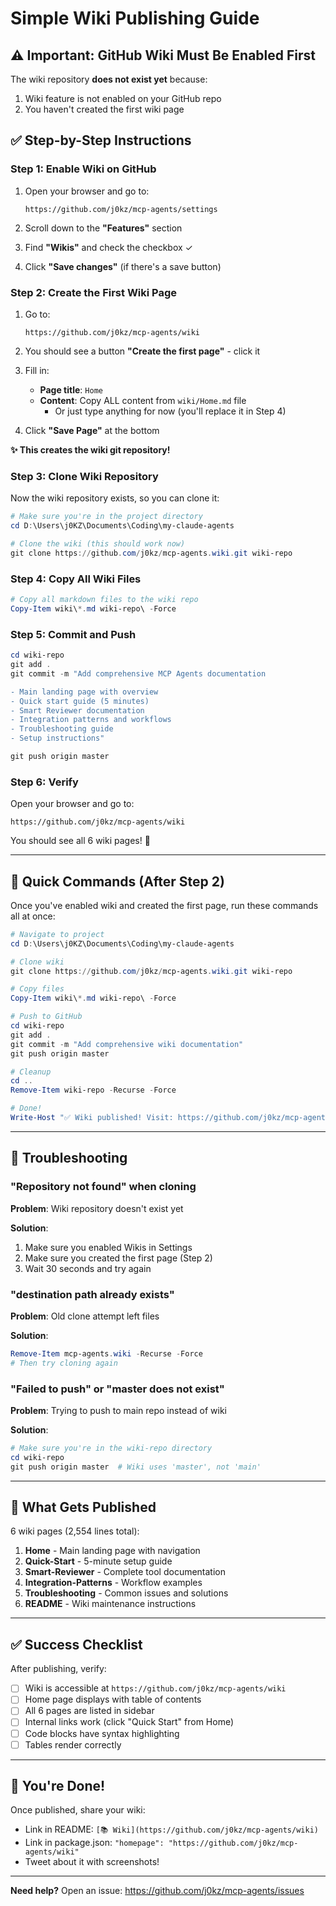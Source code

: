 # Simple Wiki Publishing Guide

## ⚠️ Important: GitHub Wiki Must Be Enabled First

The wiki repository **does not exist yet** because:
1. Wiki feature is not enabled on your GitHub repo
2. You haven't created the first wiki page

## ✅ Step-by-Step Instructions

### Step 1: Enable Wiki on GitHub

1. Open your browser and go to:
   ```
   https://github.com/j0kz/mcp-agents/settings
   ```

2. Scroll down to the **"Features"** section

3. Find **"Wikis"** and check the checkbox ✓

4. Click **"Save changes"** (if there's a save button)

### Step 2: Create the First Wiki Page

1. Go to:
   ```
   https://github.com/j0kz/mcp-agents/wiki
   ```

2. You should see a button **"Create the first page"** - click it

3. Fill in:
   - **Page title**: `Home`
   - **Content**: Copy ALL content from `wiki/Home.md` file
     - Or just type anything for now (you'll replace it in Step 4)

4. Click **"Save Page"** at the bottom

**✨ This creates the wiki git repository!**

### Step 3: Clone Wiki Repository

Now the wiki repository exists, so you can clone it:

```powershell
# Make sure you're in the project directory
cd D:\Users\j0KZ\Documents\Coding\my-claude-agents

# Clone the wiki (this should work now)
git clone https://github.com/j0kz/mcp-agents.wiki.git wiki-repo
```

### Step 4: Copy All Wiki Files

```powershell
# Copy all markdown files to the wiki repo
Copy-Item wiki\*.md wiki-repo\ -Force
```

### Step 5: Commit and Push

```powershell
cd wiki-repo
git add .
git commit -m "Add comprehensive MCP Agents documentation

- Main landing page with overview
- Quick start guide (5 minutes)
- Smart Reviewer documentation
- Integration patterns and workflows
- Troubleshooting guide
- Setup instructions"

git push origin master
```

### Step 6: Verify

Open your browser and go to:
```
https://github.com/j0kz/mcp-agents/wiki
```

You should see all 6 wiki pages! 🎉

---

## 🎯 Quick Commands (After Step 2)

Once you've enabled wiki and created the first page, run these commands all at once:

```powershell
# Navigate to project
cd D:\Users\j0KZ\Documents\Coding\my-claude-agents

# Clone wiki
git clone https://github.com/j0kz/mcp-agents.wiki.git wiki-repo

# Copy files
Copy-Item wiki\*.md wiki-repo\ -Force

# Push to GitHub
cd wiki-repo
git add .
git commit -m "Add comprehensive wiki documentation"
git push origin master

# Cleanup
cd ..
Remove-Item wiki-repo -Recurse -Force

# Done!
Write-Host "✅ Wiki published! Visit: https://github.com/j0kz/mcp-agents/wiki" -ForegroundColor Green
```

---

## 🔧 Troubleshooting

### "Repository not found" when cloning

**Problem**: Wiki repository doesn't exist yet

**Solution**:
1. Make sure you enabled Wikis in Settings
2. Make sure you created the first page (Step 2)
3. Wait 30 seconds and try again

### "destination path already exists"

**Problem**: Old clone attempt left files

**Solution**:
```powershell
Remove-Item mcp-agents.wiki -Recurse -Force
# Then try cloning again
```

### "Failed to push" or "master does not exist"

**Problem**: Trying to push to main repo instead of wiki

**Solution**:
```powershell
# Make sure you're in the wiki-repo directory
cd wiki-repo
git push origin master  # Wiki uses 'master', not 'main'
```

---

## 📝 What Gets Published

6 wiki pages (2,554 lines total):

1. **Home** - Main landing page with navigation
2. **Quick-Start** - 5-minute setup guide
3. **Smart-Reviewer** - Complete tool documentation
4. **Integration-Patterns** - Workflow examples
5. **Troubleshooting** - Common issues and solutions
6. **README** - Wiki maintenance instructions

---

## ✅ Success Checklist

After publishing, verify:

- [ ] Wiki is accessible at `https://github.com/j0kz/mcp-agents/wiki`
- [ ] Home page displays with table of contents
- [ ] All 6 pages are listed in sidebar
- [ ] Internal links work (click "Quick Start" from Home)
- [ ] Code blocks have syntax highlighting
- [ ] Tables render correctly

---

## 🎉 You're Done!

Once published, share your wiki:
- Link in README: `[📚 Wiki](https://github.com/j0kz/mcp-agents/wiki)`
- Link in package.json: `"homepage": "https://github.com/j0kz/mcp-agents/wiki"`
- Tweet about it with screenshots!

---

**Need help?** Open an issue: https://github.com/j0kz/mcp-agents/issues
